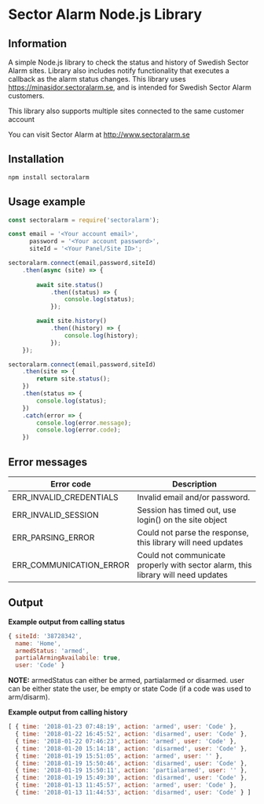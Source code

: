 # Sector Alarm Node.js Library

## Information
A simple Node.js library to check the status and history of Swedish Sector Alarm sites. Library also includes notify functionality that executes a callback as the alarm status changes. This library uses https://minasidor.sectoralarm.se, and is intended for Swedish Sector Alarm customers.

This library also supports multiple sites connected to the same customer account

You can visit Sector Alarm at http://www.sectoralarm.se

## Installation
```bash
npm install sectoralarm
```

## Usage example

```js
const sectoralarm = require('sectoralarm');

const email = '<Your account email>',
      password = '<Your account password>',
      siteId = '<Your Panel/Site ID>';

sectoralarm.connect(email,password,siteId)
    .then(async (site) => {
        
        await site.status()
            .then((status) => {
                console.log(status);
            });

        await site.history()
            .then((history) => {
                console.log(history);
            });
    });

sectoralarm.connect(email,password,siteId)
    .then(site => {
        return site.status();
    })
    .then(status => {
        console.log(status);
    })
    .catch(error => {
        console.log(error.message);
        console.log(error.code);
    })
```
## Error messages

Error code               | Description
------------------------ | -------------
ERR_INVALID_CREDENTIALS  | Invalid email and/or password.
ERR_INVALID_SESSION      | Session has timed out, use login() on the site object
ERR_PARSING_ERROR        | Could not parse the response, this library will need updates
ERR_COMMUNICATION_ERROR  | Could not communicate properly with sector alarm, this library will need updates

## Output

**Example output from calling status**

```js
{ siteId: '38728342',
  name: 'Home',
  armedStatus: 'armed',
  partialArmingAvailabile: true,
  user: 'Code' }
```

**NOTE:** armedStatus can either be armed, partialarmed or disarmed. user can be either state the user, be empty or state Code (if a code was used to arm/disarm).

**Example output from calling history**

```js
[ { time: '2018-01-23 07:48:19', action: 'armed', user: 'Code' },
  { time: '2018-01-22 16:45:52', action: 'disarmed', user: 'Code' },
  { time: '2018-01-22 07:46:23', action: 'armed', user: 'Code' },
  { time: '2018-01-20 15:14:18', action: 'disarmed', user: 'Code' },
  { time: '2018-01-19 15:51:05', action: 'armed', user: '' },
  { time: '2018-01-19 15:50:46', action: 'disarmed', user: 'Code' },
  { time: '2018-01-19 15:50:11', action: 'partialarmed', user: '' },
  { time: '2018-01-19 15:49:30', action: 'disarmed', user: 'Code' },
  { time: '2018-01-13 11:45:57', action: 'armed', user: 'Code' },
  { time: '2018-01-13 11:44:53', action: 'disarmed', user: 'Code' } ]
```
